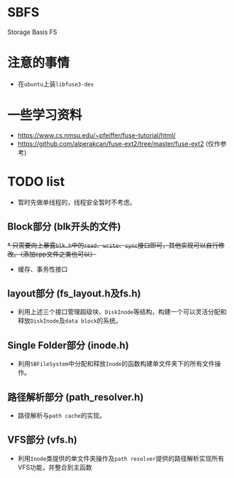 # SBFS
Storage Basis FS

# 注意的事情
* 在`ubuntu`上装`libfuse3-dev`

# 一些学习资料

* https://www.cs.nmsu.edu/~pfeiffer/fuse-tutorial/html/
* https://github.com/alperakcan/fuse-ext2/tree/master/fuse-ext2 (仅作参考)

# TODO list

* 暂时先做单线程的，线程安全暂时不考虑。

## Block部分 (blk开头的文件)

~~* 只需要向上暴露`blk.h`中的`read`、`write`、`sync`接口即可，其他实现可以自行修改。（添加cpp文件之类也可以）~~

* 缓存、事务性接口

## layout部分 (fs_layout.h及fs.h)

* 利用上述三个接口管理超级块、`DiskInode`等结构，构建一个可以灵活分配和释放`DiskInode`及`data block`的系统。

## Single Folder部分 (inode.h)

* 利用`SBFileSystem`中分配和释放`Inode`的函数构建单文件夹下的所有文件操作。

## 路径解析部分 (path_resolver.h)

* 路径解析与`path cache`的实现。

## VFS部分 (vfs.h)

* 利用`Inode`类提供的单文件夹操作及`path resolver`提供的路径解析实现所有VFS功能，并整合到主函数